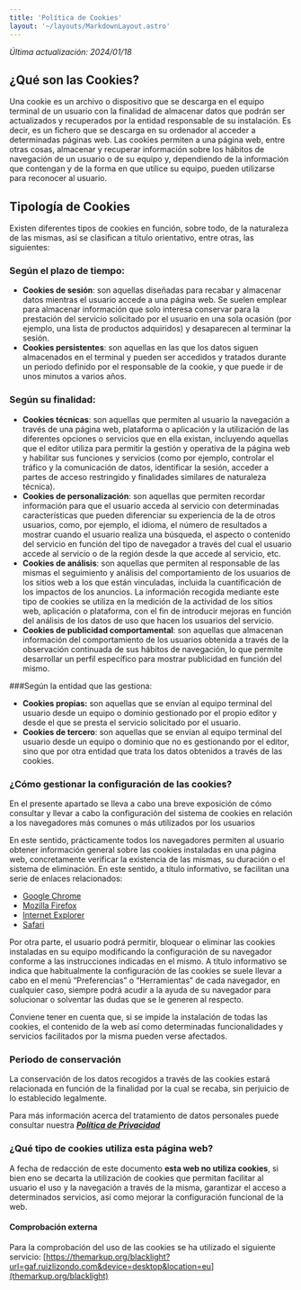 ```yaml
---
title: 'Política de Cookies'
layout: '~/layouts/MarkdownLayout.astro'
---
```


_Última actualización: 2024/01/18_


## ¿Qué son las Cookies?

Una cookie es un archivo o dispositivo que se descarga en el equipo terminal de un usuario con la finalidad de almacenar datos que podrán ser actualizados y recuperados por la entidad responsable de su instalación. Es decir, es un fichero que se descarga en su ordenador al acceder a determinadas páginas web. Las cookies permiten a una página web, entre otras cosas, almacenar y recuperar información sobre los hábitos de navegación de un usuario o de su equipo y, dependiendo de la información que contengan y de la forma en que utilice su equipo, pueden utilizarse para reconocer al usuario.

## Tipología de Cookies

Existen diferentes tipos de cookies en función, sobre todo, de la naturaleza de las mismas, así se clasifican a título orientativo, entre otras, las siguientes:

### Según el plazo de tiempo:

*   **Cookies de sesión**: son aquellas diseñadas para recabar y almacenar datos mientras el usuario accede a una página web. Se suelen emplear para almacenar información que solo interesa conservar para la prestación del servicio solicitado por el usuario en una sola ocasión (por ejemplo, una lista de productos adquiridos) y desaparecen al terminar la sesión.
*   **Cookies persistentes**: son aquellas en las que los datos siguen almacenados en el terminal y pueden ser accedidos y tratados durante un periodo definido por el responsable de la cookie, y que puede ir de unos minutos a varios años.

### Según su finalidad:

*   **Cookies técnicas**: son aquellas que permiten al usuario la navegación a través de una página web, plataforma o aplicación y la utilización de las diferentes opciones o servicios que en ella existan, incluyendo aquellas que el editor utiliza para permitir la gestión y operativa de la página web y habilitar sus funciones y servicios (como por ejemplo, controlar el tráfico y la comunicación de datos, identificar la sesión, acceder a partes de acceso restringido y finalidades similares de naturaleza técnica).
*   **Cookies de personalización**: son aquellas que permiten recordar información para que el usuario acceda al servicio con determinadas características que pueden diferenciar su experiencia de la de otros usuarios, como, por ejemplo, el idioma, el número de resultados a mostrar cuando el usuario realiza una búsqueda, el aspecto o contenido del servicio en función del tipo de navegador a través del cual el usuario accede al servicio o de la región desde la que accede al servicio, etc.
*   **Cookies de análisis**: son aquellas que permiten al responsable de las mismas el seguimiento y análisis del comportamiento de los usuarios de los sitios web a los que están vinculadas, incluida la cuantificación de los impactos de los anuncios. La información recogida mediante este tipo de cookies se utiliza en la medición de la actividad de los sitios web, aplicación o plataforma, con el fin de introducir mejoras en función del análisis de los datos de uso que hacen los usuarios del servicio.
*   **Cookies de publicidad comportamental**: son aquellas que almacenan información del comportamiento de los usuarios obtenida a través de la observación continuada de sus hábitos de navegación, lo que permite desarrollar un perfil específico para mostrar publicidad en función del mismo.

###Según la entidad que las gestiona:

*   **Cookies propias:** son aquellas que se envían al equipo terminal del usuario desde un equipo o dominio gestionado por el propio editor y desde el que se presta el servicio solicitado por el usuario.
*   **Cookies de tercero**: son aquellas que se envían al equipo terminal del usuario desde un equipo o dominio que no es gestionando por el editor, sino que por otra entidad que trata los datos obtenidos a través de las cookies.

### ¿Cómo gestionar la configuración de las cookies?

En el presente apartado se lleva a cabo una breve exposición de cómo consultar y llevar a cabo la configuración del sistema de cookies en relación a los navegadores más comunes o más utilizados por los usuarios

En este sentido, prácticamente todos los navegadores permiten al usuario obtener información general sobre las cookies instaladas en una página web, concretamente verificar la existencia de las mismas, su duración o el sistema de eliminación. En este sentido, a título informativo, se facilitan una serie de enlaces relacionados:

*   [Google Chrome](https://support.google.com/chrome/answer/95647?hl=es)
*   [Mozilla Firefox](https://support.mozilla.org/es/kb/cookies-informacion-que-los-sitios-web-guardan-en-)
*   [Internet Explorer](http://windows.microsoft.com/es-es/windows7/how-to-manage-cookies-in-internet-explorer-9)
*   [Safari](http://support.apple.com/kb/ph5042)

Por otra parte, el usuario podrá permitir, bloquear o eliminar las cookies instaladas en su equipo modificando la configuración de su navegador conforme a las instrucciones indicadas en el mismo. A título informativo se indica que habitualmente la configuración de las cookies se suele llevar a cabo en el menú “Preferencias” o “Herramientas” de cada navegador, en cualquier caso, siempre podrá acudir a la ayuda de su navegador para solucionar o solventar las dudas que se le generen al respecto.

Conviene tener en cuenta que, si se impide la instalación de todas las cookies, el contenido de la web así como determinadas funcionalidades y servicios facilitados por la misma pueden verse afectados.

### Periodo de conservación

La conservación de los datos recogidos a través de las cookies estará relacionada en función de la finalidad por la cual se recaba, sin perjuicio de lo establecido legalmente.

Para más información acerca del tratamiento de datos personales puede consultar nuestra [**_Política de Privacidad_**](/legal/privacidad)

### ¿Qué tipo de cookies utiliza esta página web?

A fecha de redacción de este documento **esta web no utiliza cookies**, si bien eno se decarta la utilización de cookies que permitan facilitar al usuario el uso y la navegación a través de la misma, garantizar el acceso a determinados servicios, así como mejorar la configuración funcional de la web.

#### Comprobación externa
Para la comprobación del uso de las cookies se ha utilizado el siguiente servicio: [https://themarkup.org/blacklight?url=gaf.ruizlizondo.com&device=desktop&location=eu](themarkup.org/blacklight)
